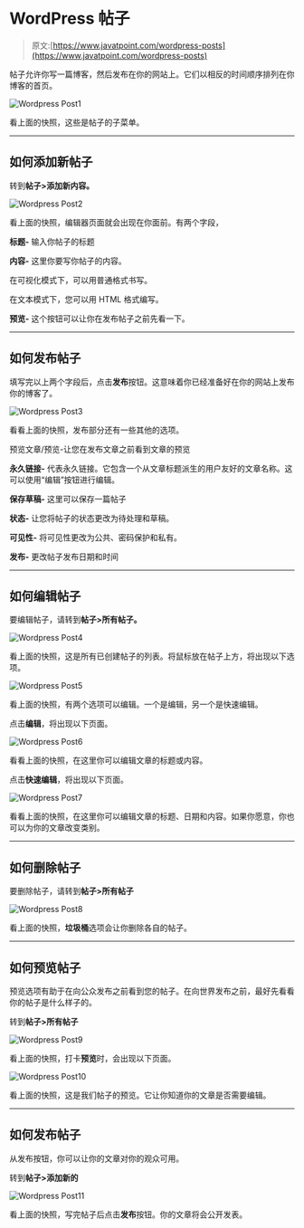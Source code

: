 # WordPress 帖子

> 原文:[https://www.javatpoint.com/wordpress-posts](https://www.javatpoint.com/wordpress-posts)

帖子允许你写一篇博客，然后发布在你的网站上。它们以相反的时间顺序排列在你博客的首页。

![Wordpress Post1](../Images/d1e8fbc1c7ff22799f5f471c1e6da956.png)

看上面的快照，这些是帖子的子菜单。

* * *

## 如何添加新帖子

转到**帖子>添加新内容。**

![Wordpress Post2](../Images/64ac75bbd825ce2f0ecd45703ca4cdf3.png)

看上面的快照，编辑器页面就会出现在你面前。有两个字段，

**标题-** 输入你帖子的标题

**内容-** 这里你要写你帖子的内容。

在可视化模式下，可以用普通格式书写。

在文本模式下，您可以用 HTML 格式编写。

**预览-** 这个按钮可以让你在发布帖子之前先看一下。

* * *

## 如何发布帖子

填写完以上两个字段后，点击**发布**按钮。这意味着你已经准备好在你的网站上发布你的博客了。

![Wordpress Post3](../Images/fda1e15e6d043246df82b37b4fdd0192.png)

看看上面的快照，发布部分还有一些其他的选项。

预览文章/预览-让您在发布文章之前看到文章的预览

**永久链接-** 代表永久链接。它包含一个从文章标题派生的用户友好的文章名称。这可以使用“编辑”按钮进行编辑。

**保存草稿-** 这里可以保存一篇帖子

**状态-** 让您将帖子的状态更改为待处理和草稿。

**可见性-** 将可见性更改为公共、密码保护和私有。

**发布-** 更改帖子发布日期和时间

* * *

## 如何编辑帖子

要编辑帖子，请转到**帖子>所有帖子。**

![Wordpress Post4](../Images/3bf13a0416d45f32f4334857f002ca20.png)

看上面的快照，这是所有已创建帖子的列表。将鼠标放在帖子上方，将出现以下选项。

![Wordpress Post5](../Images/27121c5236b8d484da98b3c7bb89d048.png)

看上面的快照，有两个选项可以编辑。一个是编辑，另一个是快速编辑。

点击**编辑**，将出现以下页面。

![Wordpress Post6](../Images/3082ca2e937d424342cf56531c41547d.png)

看看上面的快照，在这里你可以编辑文章的标题或内容。

点击**快速编辑**，将出现以下页面。

![Wordpress Post7](../Images/346df05100d646cc3f82f49d6751776b.png)

看看上面的快照，在这里你可以编辑文章的标题、日期和内容。如果你愿意，你也可以为你的文章改变类别。

* * *

## 如何删除帖子

要删除帖子，请转到**帖子>所有帖子**

![Wordpress Post8](../Images/2ca04c9fd4187c2b305b88a6dbe654c3.png)

看上面的快照，**垃圾桶**选项会让你删除各自的帖子。

* * *

## 如何预览帖子

预览选项有助于在向公众发布之前看到您的帖子。在向世界发布之前，最好先看看你的帖子是什么样子的。

转到**帖子>所有帖子**

![Wordpress Post9](../Images/51a83fab14741e9bf85fb68d4ef65255.png)

看上面的快照，打卡**预览**时，会出现以下页面。

![Wordpress Post10](../Images/f35624d86034a99b5032a9f24fa64fea.png)

看上面的快照，这是我们帖子的预览。它让你知道你的文章是否需要编辑。

* * *

## 如何发布帖子

从发布按钮，你可以让你的文章对你的观众可用。

转到**帖子>添加新的**

![Wordpress Post11](../Images/d173332c088f51cf4a4568c31ef9e42e.png)

看上面的快照，写完帖子后点击**发布**按钮。你的文章将会公开发表。